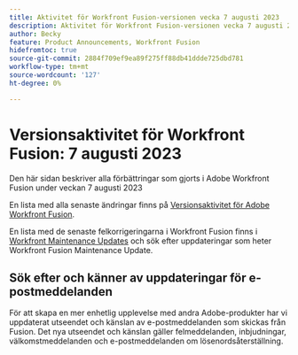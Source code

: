 ```yaml
---
title: Aktivitet för Workfront Fusion-versionen vecka 7 augusti 2023
description: Aktivitet för Workfront Fusion-versionen vecka 7 augusti 2023
author: Becky
feature: Product Announcements, Workfront Fusion
hidefromtoc: true
source-git-commit: 2884f709ef9ea89f275ff88db41ddde725dbd781
workflow-type: tm+mt
source-wordcount: '127'
ht-degree: 0%

---
```


# Versionsaktivitet för Workfront Fusion: 7 augusti 2023

Den här sidan beskriver alla förbättringar som gjorts i Adobe Workfront Fusion under veckan 7 augusti 2023

En lista med alla senaste ändringar finns på [Versionsaktivitet för Adobe Workfront Fusion](../../../product-announcements/product-releases/fusion-release-activity/fusion-release-activity.md).

En lista med de senaste felkorrigeringarna i Workfront Fusion finns i [Workfront Maintenance Updates](https://experienceleague.adobe.com/docs/workfront-known-issues/releases/current-updates.html) och sök efter uppdateringar som heter Workfront Fusion Maintenance Update.

## Sök efter och känner av uppdateringar för e-postmeddelanden

För att skapa en mer enhetlig upplevelse med andra Adobe-produkter har vi uppdaterat utseendet och känslan av e-postmeddelanden som skickas från Fusion. Det nya utseendet och känslan gäller felmeddelanden, inbjudningar, välkomstmeddelanden och e-postmeddelanden om lösenordsåterställning.
